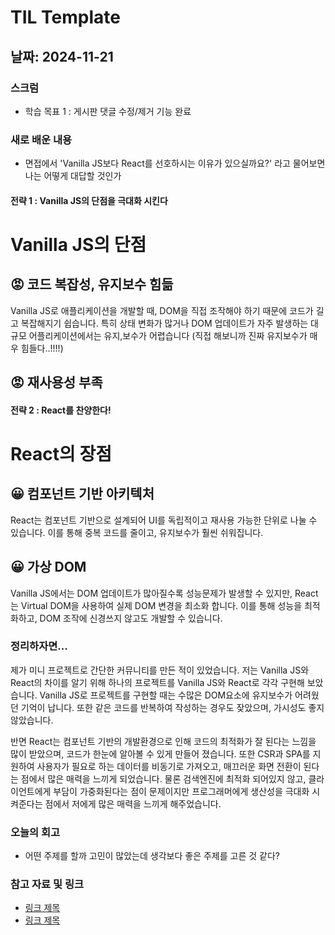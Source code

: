 # TIL Template

## 날짜: 2024-11-21

### 스크럼

- 학습 목표 1 : 게시판 댓글 수정/제거 기능 완료

### 새로 배운 내용

- 면접에서 'Vanilla JS보다 React를 선호하시는 이유가 있으실까요?' 라고 물어보면 나는 어떻게 대답할 것인가

#### 전략 1 : Vanilla JS의 단점을 극대화 시킨다

# Vanilla JS의 단점

## 😡 코드 복잡성, 유지보수 힘듦

Vanilla JS로 애플리케이션을 개발할 때, DOM을 직접 조작해야 하기 때문에 코드가 길고 복잡해지기 쉽습니다. 특히 상태 변화가 많거나 DOM 업데이트가 자주 발생하는 대규모 어플리케이션에서는 유지,보수가 어렵습니다 (직접 해보니까 진짜 유지보수가 매우 힘들다..!!!!)

## 😡 재사용성 부족

#### 전략 2 : React를 찬양한다!

# React의 장점

## 😀 컴포넌트 기반 아키텍처

React는 컴포넌트 기반으로 설계되어 UI를 독립적이고 재사용 가능한 단위로 나눌 수 있습니다. 이를 통해 중복 코드를 줄이고, 유지보수가 훨씬 쉬워집니다.

## 😀 가상 DOM

Vanilla JS에서는 DOM 업데이트가 많아질수록 성능문제가 발생할 수 있지만, React는 Virtual DOM을 사용하여 실제 DOM 변경을 최소화 합니다. 이를 통해 성능을 최적화하고, DOM 조작에 신경쓰지 않고도 개발할 수 있습니다.

### 정리하자면...

제가 미니 프로젝트로 간단한 커뮤니티를 만든 적이 있었습니다. 저는 Vanilla JS와 React의 차이를 알기 위해 하나의 프로젝트를 Vanilla JS와 React로 각각 구현해 보았습니다. Vanilla JS로 프로젝트를 구현할 때는 수많은 DOM요소에 유지보수가 어려웠던 기억이 납니다. 또한 같은 코드를 반복하여 작성하는 경우도 잦았으며, 가시성도 좋지 않았습니다.

반면 React는 컴포넌트 기반의 개발환경으로 인해 코드의 최적화가 잘 된다는 느낌을 많이 받았으며, 코드가 한눈에 알아볼 수 있게 만들어 졌습니다. 또한 CSR과 SPA를 지원하여 사용자가 필요로 하는 데이터를 비동기로 가져오고, 매끄러운 화면 전환이 된다는 점에서 많은 매력을 느끼게 되었습니다. 물론 검색엔진에 최적화 되어있지 않고, 클라이언트에게 부담이 가중화된다는 점이 문제이지만 프로그래머에게 생산성을 극대화 시켜준다는 점에서 저에게 많은 매력을 느끼게 해주었습니다.

### 오늘의 회고

- 어떤 주제를 할까 고민이 많았는데 생각보다 좋은 주제를 고른 것 같다?

### 참고 자료 및 링크

- [링크 제목](URL)
- [링크 제목](URL)
